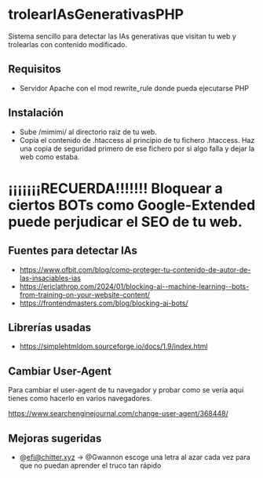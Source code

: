 # trolearIAsGenerativasPHP
Sistema sencillo para detectar las IAs generativas que visitan tu web y trolearlas con contenido modificado.

## Requisitos
* Servidor Apache con el mod rewrite_rule donde pueda ejecutarse PHP

## Instalación
* Sube /mimimi/ al directorio raiz de tu web.
* Copia el contenido de .htaccess al principio de tu fichero .htaccess. Haz una copia de seguridad primero de ese fichero por si algo falla y dejar la web como estaba.

# ¡¡¡¡¡¡¡RECUERDA!!!!!!! Bloquear a ciertos BOTs como Google-Extended puede perjudicar el SEO de tu web.

## Fuentes para detectar IAs
* https://www.ofbit.com/blog/como-proteger-tu-contenido-de-autor-de-las-insaciables-ias
* https://ericlathrop.com/2024/01/blocking-ai--machine-learning--bots-from-training-on-your-website-content/
* https://frontendmasters.com/blog/blocking-ai-bots/


## Librerías usadas
* https://simplehtmldom.sourceforge.io/docs/1.9/index.html

## Cambiar User-Agent
Para cambiar el user-agent de tu navegador y probar como se vería aquí tienes como hacerlo en varios navegadores.

https://www.searchenginejournal.com/change-user-agent/368448/

## Mejoras sugeridas
* @efi@chitter.xyz -> @Gwannon escoge una letra al azar cada vez para que no puedan aprender el truco tan rápido

